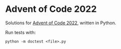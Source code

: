 # Advent of Code 2022

Solutions for [Advent of Code 2022](https://adventofcode.com/2022), written in Python.

Run tests with:

```shell
python -m doctest <file>.py
```
